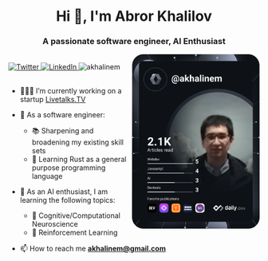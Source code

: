 <h1 align="center">Hi 👋, I'm Abror Khalilov</h1>
<h3 align="center">A passionate software engineer, AI Enthusiast</h3>

<a href="https://app.daily.dev/akhalinem">
    <img 
         src="https://github.com/akhalinem/akhalinem/blob/main/devcard.svg" 
         align="right" 
         width="256"
         alt="Abror Khalilov's Dev Card"
     />
</a>

<br />

<div>
  <a href="https://twitter.com/akhalinem">
    <img
      src="https://img.shields.io/twitter/follow/akhalinem?label=Twitter&logo=twitter&style=flat-square&color=1da1f2&logoColor=ffffff"
      alt="Twitter"
    />
  </a>
  <a href="https://www.linkedin.com/in/akhalinem/">
    <img
      src="https://img.shields.io/static/v1?logo=linkedin&style=flat-square&color=0072b1&label=LinkedIn&message=%E2%98%86"
      alt="LinkedIn"
    />
  </a>
  <span>
    <img src="https://komarev.com/ghpvc/?username=akhalinem&label=Profile%20views&color=0e75b6&style=flat" alt="akhalinem" />
  </span>  
</div>

<br />

- 👨🏻‍💻 I’m currently working on a startup [Livetalks.TV](https://info.livetalks.tv/)

- 📖 As a software engineer:
    - 📚 Sharpening and broadening my existing skill sets
    - 🦀 Learning Rust as a general purpose programming language

- 📖 As an AI enthusiast, I am learning the following topics:
    - 🧠 Cognitive/Computational Neuroscience
    - 🤖 Reinforcement Learning

- 📫 How to reach me **akhalinem@gmail.com**
